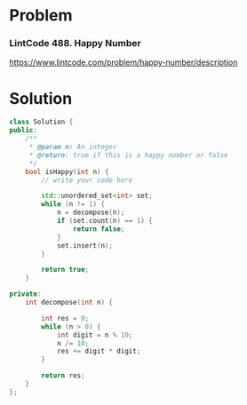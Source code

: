 
# Problem
### LintCode 488. Happy Number
https://www.lintcode.com/problem/happy-number/description

# Solution
```c++
class Solution {
public:
    /**
     * @param n: An integer
     * @return: true if this is a happy number or false
     */
    bool isHappy(int n) {
        // write your code here

        std::unordered_set<int> set;
        while (n != 1) {
            n = decompose(n);
            if (set.count(n) == 1) {
                return false;
            }
            set.insert(n);
        }

        return true;
    }

private:
    int decompose(int n) {

        int res = 0;
        while (n > 0) {
            int digit = n % 10;
            n /= 10;
            res += digit * digit;
        }

        return res;
    }
};
```